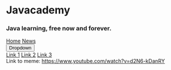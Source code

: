 # Javacademy
### Java learning, free now and forever.
<div class="navbar">
  <a href="#home">Home</a>
  <a href="#news">News</a>
  <div class="dropdown">
    <button class="dropbtn">Dropdown 
      <i class="fa fa-caret-down"></i>
    </button>
    <div class="dropdown-content">
      <a href="#">Link 1</a>
      <a href="#">Link 2</a>
      <a href="#">Link 3</a>
    </div>
  </div> 
</div>
Link to meme: <a href = "Link to meme"> https://www.youtube.com/watch?v=d2N6-kDanRY </a>

